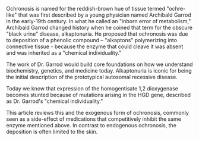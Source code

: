 Ochronosis is named for the reddish-brown hue of tissue termed "ochre-like" that was first described by a young physician named Archibald Garrod in the early-19th century. In what he called an "inborn error of metabolism," Archibald Garrod changed history when he coined that term for the obscure "black urine" disease, alkaptonuria. He proposed that ochronosis was due to deposition of a phenolic compound – "alkaptons" polymerizing into connective tissue - because the enzyme that could cleave it was absent and was inherited as a "chemical individuality."

The work of Dr. Garrod would build core foundations on how we understand biochemistry, genetics, and medicine today. Alkaptonuria is iconic for being the initial description of the prototypical autosomal recessive disease.

Today we know that expression of the homogentisate 1,2 dioxygenase becomes stunted because of mutations arising in the HGD gene, described as Dr. Garrod's "chemical individuality."

This article reviews this and the exogenous form of ochronosis, commonly seen as a side-effect of medications that competitively inhibit the same enzyme mentioned above. In contrast to endogenous ochronosis, the deposition is often limited to the skin.